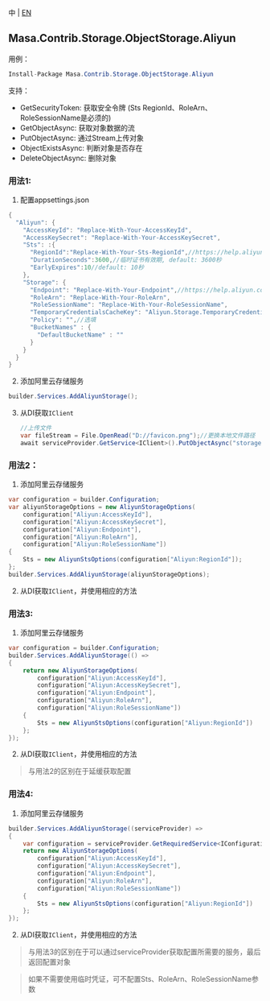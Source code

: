 中 | [EN](README.md)

## Masa.Contrib.Storage.ObjectStorage.Aliyun

用例：

```C#
Install-Package Masa.Contrib.Storage.ObjectStorage.Aliyun
```

支持：

* GetSecurityToken: 获取安全令牌 (Sts RegionId、RoleArn、RoleSessionName是必须的)
* GetObjectAsync: 获取对象数据的流
* PutObjectAsync: 通过Stream上传对象
* ObjectExistsAsync: 判断对象是否存在
* DeleteObjectAsync: 删除对象

### 用法1:

1. 配置appsettings.json

``` C#
{
  "Aliyun": {
    "AccessKeyId": "Replace-With-Your-AccessKeyId",
    "AccessKeySecret": "Replace-With-Your-AccessKeySecret",
    "Sts": :{
      "RegionId":"Replace-With-Your-Sts-RegionId",//https://help.aliyun.com/document_detail/371859.html
      "DurationSeconds":3600,//临时证书有效期, default: 3600秒
      "EarlyExpires":10//default: 10秒
    },
    "Storage": {
      "Endpoint": "Replace-With-Your-Endpoint",//https://help.aliyun.com/document_detail/31837.html
      "RoleArn": "Replace-With-Your-RoleArn",
      "RoleSessionName": "Replace-With-Your-RoleSessionName",
      "TemporaryCredentialsCacheKey": "Aliyun.Storage.TemporaryCredentials",//选填、默认: Aliyun.Storage.TemporaryCredentials
      "Policy": "",//选填
      "BucketNames" : {
        "DefaultBucketName" : ""
      }
    }
  }
}
```

2. 添加阿里云存储服务

```C#
builder.Services.AddAliyunStorage();
```

3. 从DI获取`IClient`

    ``` C#
    //上传文件
    var fileStream = File.OpenRead("D://favicon.png");//更换本地文件路径
    await serviceProvider.GetService<IClient>().PutObjectAsync("storage1-test", "1.png", fileStream);
    ```

### 用法2：

1. 添加阿里云存储服务

```C#
var configuration = builder.Configuration;
var aliyunStorageOptions = new AliyunStorageOptions(
    configuration["Aliyun:AccessKeyId"],
    configuration["Aliyun:AccessKeySecret"],
    configuration["Aliyun:Endpoint"],
    configuration["Aliyun:RoleArn"],
    configuration["Aliyun:RoleSessionName"])
{
    Sts = new AliyunStsOptions(configuration["Aliyun:RegionId"]);
};
builder.Services.AddAliyunStorage(aliyunStorageOptions);
```

2. 从DI获取`IClient`，并使用相应的方法

### 用法3:

1. 添加阿里云存储服务

```C#
var configuration = builder.Configuration;
builder.Services.AddAliyunStorage(() =>
{
    return new AliyunStorageOptions(
        configuration["Aliyun:AccessKeyId"],
        configuration["Aliyun:AccessKeySecret"],
        configuration["Aliyun:Endpoint"],
        configuration["Aliyun:RoleArn"],
        configuration["Aliyun:RoleSessionName"])
    {
        Sts = new AliyunStsOptions(configuration["Aliyun:RegionId"])
    };
});
```

2. 从DI获取`IClient`，并使用相应的方法

> 与用法2的区别在于延缓获取配置

### 用法4:

1. 添加阿里云存储服务

```C#
builder.Services.AddAliyunStorage((serviceProvider) =>
{
    var configuration = serviceProvider.GetRequiredService<IConfiguration>();
    return new AliyunStorageOptions(
        configuration["Aliyun:AccessKeyId"],
        configuration["Aliyun:AccessKeySecret"],
        configuration["Aliyun:Endpoint"],
        configuration["Aliyun:RoleArn"],
        configuration["Aliyun:RoleSessionName"])
    {
        Sts = new AliyunStsOptions(configuration["Aliyun:RegionId"])
    };
});
```

2. 从DI获取`IClient`，并使用相应的方法

> 与用法3的区别在于可以通过serviceProvider获取配置所需要的服务，最后返回配置对象

> 如果不需要使用临时凭证，可不配置Sts、RoleArn、RoleSessionName参数